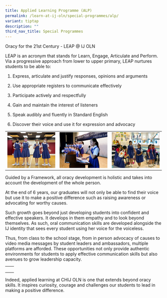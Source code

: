 ```yaml
---
title: Applied Learning Programme (ALP)
permalink: /learn-at-ij-oln/special-programmes/alp/
variant: tiptap
description: ""
third_nav_title: Special Programmes
---
```

<p>Oracy for the 21st Century - LEAP @ IJ OLN</p><p>LEAP is an acronym that stands for Learn, Engage, Articulate and Perform. Via a progressive approach from lower to upper primary, LEAP nurtures students to be able to:</p><ol data-tight="true" class="tight"><li><p>Express, articulate and justify responses, opinions and arguments</p></li><li><p>Use appropriate registers to communicate effectively</p></li><li><p>Participate actively and respectfully</p></li><li><p>Gain and maintain the interest of listeners</p></li><li><p>Speak audibly and fluently in Standard English</p></li><li><p>Discover their voice and use it for expression and advocacy</p></li></ol><table><tbody><tr><td rowspan="1" colspan="1"><div class="isomer-image-wrapper"><img style="width: 100%" height="auto" width="100%" alt="" src="/images/SpecialProg/ALP1w.jpg"></div></td><td rowspan="1" colspan="1"><div class="isomer-image-wrapper"><img style="width: 100%" height="auto" width="100%" alt="" src="/images/SpecialProg/ALP2w.jpg"></div></td><td rowspan="1" colspan="1"><div class="isomer-image-wrapper"><img style="width: 100%" height="auto" width="100%" alt="" src="/images/SpecialProg/ALP3w.jpg"></div></td></tr></tbody></table><p>Guided by a Framework, all oracy development is holistic and takes into account the development of the whole person.</p><p></p><p>At the end of 6 years, our graduates will not only be able to find their voice but use it to make a positive difference such as raising awareness or advocating for worthy causes.</p><p>Such growth goes beyond just developing students into confident and effective speakers. It develops in them empathy and to look beyond themselves. As such, oral communication skills are developed alongside the IJ identity that sees every student using her voice for the voiceless.</p><p>Thus, from class to the school stage, from in person advocacy of causes to video media messages by student leaders and ambassadors, multiple platforms are afforded. These opportunities not only provide authentic environments for students to apply effective communication skills but also avenues to grow leadership capacity.</p><table><tbody><tr><td rowspan="1" colspan="1"><p></p></td><td rowspan="1" colspan="1"><p></p></td></tr></tbody></table><p>Indeed, applied learning at CHIJ OLN is one that extends beyond oracy skills. It inspires curiosity, courage and challenges our students to lead in making a positive difference.</p><p></p>